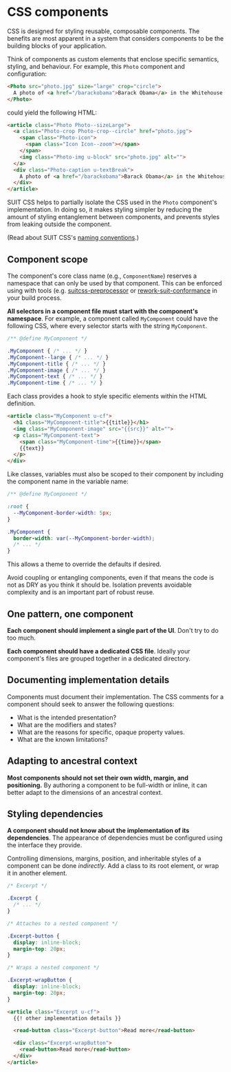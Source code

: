 # CSS components

CSS is designed for styling reusable, composable components. The benefits
are most apparent in a system that considers components to be the building
blocks of your application.

Think of components as custom elements that enclose specific semantics,
styling, and behaviour. For example, this `Photo` component and configuration:

```html
<Photo src="photo.jpg" size="large" crop="circle">
  A photo of <a href="/barackobama">Barack Obama</a> in the Whitehouse.
</Photo>
```

could yield the following HTML:

```html
<article class="Photo Photo--sizeLarge">
  <a class="Photo-crop Photo-crop--circle" href="photo.jpg">
    <span class="Photo-icon">
      <span class="Icon Icon--zoom"></span>
    </span>
    <img class="Photo-img u-block" src="photo.jpg" alt="">
  </a>
  <div class="Photo-caption u-textBreak">
    A photo of <a href="/barackobama">Barack Obama</a> in the Whitehouse.
  </div>
</article>
```

SUIT CSS helps to partially isolate the CSS used in the `Photo` component's
implementation. In doing so, it makes styling simpler by reducing the amount of
styling entanglement between components, and prevents styles from leaking
outside the component.

(Read about SUIT CSS's [naming conventions](naming-conventions.md).)

## Component scope

The component's core class name (e.g., `ComponentName`) reserves a namespace
that can only be used by that component. This can be enforced using with tools
(e.g. [suitcss-preprocessor](https://github.com/suitcss/preprocessor) or
[rework-suit-conformance](https://github.com/suitcss/rework-suit-conformance)
in your build process.

**All selectors in a component file must start with the component's
namespace**. For example, a component called `MyComponent` could have the
following CSS, where every selector starts with the string `MyComponent`.

```css
/** @define MyComponent */

.MyComponent { /* ... */ }
.MyComponent--large { /* ... */ }
.MyComponent-title { /* ... */ }
.MyComponent-image { /* ... */ }
.MyComponent-text { /* ... */ }
.MyComponent-time { /* ... */ }
```

Each class provides a hook to style specific elements within the HTML definition.

```html
<article class="MyComponent u-cf">
  <h1 class="MyComponent-title">{{title}}</h1>
  <img class="MyComponent-image" src="{{src}}" alt="">
  <p class="MyComponent-text">
    <span class="MyComponent-time">{{time}}</span>
    {{text}}
  </p>
</div>
```

Like classes, variables must also be scoped to their component by including the
component name in the variable name:

```css
/** @define MyComponent */

:root {
  --MyComponent-border-width: 5px;
}

.MyComponent {
  border-width: var(--MyComponent-border-width);
  /* ... */
}
```

This allows a theme to override the defaults if desired.

Avoid coupling or entangling components, even if that means the code is not as
DRY as you think it should be. Isolation prevents avoidable complexity and is
an important part of robust reuse.

## One pattern, one component

**Each component should implement a single part of the UI**. Don't try to do
too much.

**Each component should have a dedicated CSS file**. Ideally your component's
files are grouped together in a dedicated directory.

## Documenting implementation details

Components must document their implementation. The CSS comments for a component
should seek to answer the following questions:

* What is the intended presentation?
* What are the modifiers and states?
* What are the reasons for specific, opaque property values.
* What are the known limitations?

## Adapting to ancestral context

**Most components should not set their own width, margin, and positioning.** By
authoring a component to be full-width or inline, it can better adapt to the
dimensions of an ancestral context.

## Styling dependencies

**A component should not know about the implementation of its dependencies**.
The appearance of dependencies must be configured using the interface they provide.

Controlling dimensions, margins, position, and inheritable styles of a
component can be done _indirectly_. Add a class to its root element, or wrap
it in another element.

```css
/* Excerpt */

.Excerpt {
  /* ... */
}

/* Attaches to a nested component */

.Excerpt-button {
  display: inline-block;
  margin-top: 20px;
}

/* Wraps a nested component */

.Excerpt-wrapButton {
  display: inline-block;
  margin-top: 20px;
}
```

```html
<article class="Excerpt u-cf">
  {{! other implementation details }}

  <read-button class="Excerpt-button">Read more</read-button>

  <div class="Excerpt-wrapButton">
    <read-button>Read more</read-button>
  </div>
</article>
```
